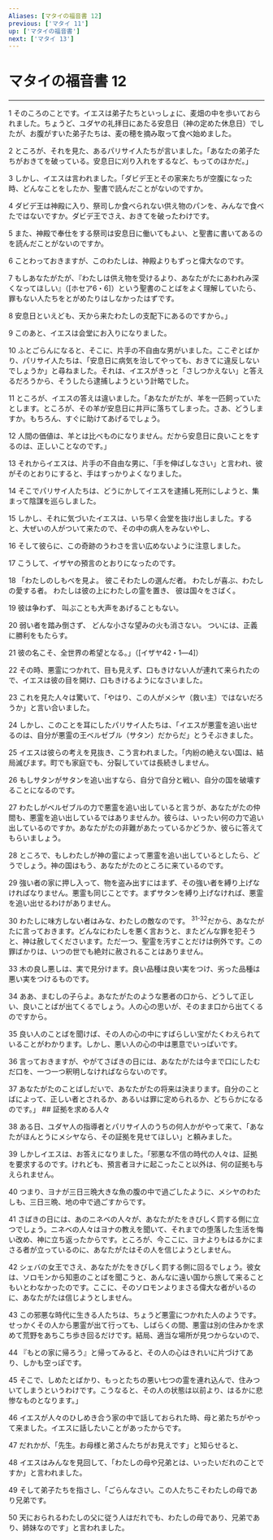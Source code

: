 ```yaml
---
Aliases: [マタイの福音書 12]
previous: ['マタイ 11']
up: ['マタイの福音書']
next: ['マタイ 13']
---
```

# マタイの福音書 12

***




1 
そのころのことです。イエスは弟子たちといっしょに、麦畑の中を歩いておられました。ちょうど、ユダヤの礼拝日にあたる安息日（神の定めた休息日）でしたが、お腹がすいた弟子たちは、麦の穂を摘み取って食べ始めました。 



2 
ところが、それを見た、あるパリサイ人たちが言いました。「あなたの弟子たちがおきてを破っている。安息日に刈り入れをするなど、もってのほかだ。」 



3 
しかし、イエスは言われました。「ダビデ王とその家来たちが空腹になった時、どんなことをしたか、聖書で読んだことがないのですか。 



4 
ダビデ王は神殿に入り、祭司しか食べられない供え物のパンを、みんなで食べたではないですか。ダビデ王でさえ、おきてを破ったわけです。 



5 
また、神殿で奉仕をする祭司は安息日に働いてもよい、と聖書に書いてあるのを読んだことがないのですか。 



6 
ことわっておきますが、このわたしは、神殿よりもずっと偉大なのです。 



7 
もしあなたがたが、『わたしは供え物を受けるより、あなたがたにあわれみ深くなってほしい』（[ホセア6・6]）という聖書のことばをよく理解していたら、罪もない人たちをとがめたりはしなかったはずです。 



8 
安息日といえども、天から来たわたしの支配下にあるのですから。」 



9 
このあと、イエスは会堂にお入りになりました。 



10 
ふとごらんになると、そこに、片手の不自由な男がいました。ここぞとばかり、パリサイ人たちは、「安息日に病気を治してやっても、おきてに違反しないでしょうか」と尋ねました。それは、イエスがきっと「さしつかえない」と答えるだろうから、そうしたら逮捕しようという計略でした。 



11 
ところが、イエスの答えは違いました。「あなたがたが、羊を一匹飼っていたとします。ところが、その羊が安息日に井戸に落ちてしまった。さあ、どうしますか。もちろん、すぐに助けてあげるでしょう。 



12 
人間の価値は、羊とは比べものになりません。だから安息日に良いことをするのは、正しいことなのです。」 



13 
それからイエスは、片手の不自由な男に、「手を伸ばしなさい」と言われ、彼がそのとおりにすると、手はすっかりよくなりました。 



14 
そこでパリサイ人たちは、どうにかしてイエスを逮捕し死刑にしようと、集まって陰謀を巡らしました。 



15 
しかし、それに気づいたイエスは、いち早く会堂を抜け出しました。すると、大ぜいの人がついて来たので、その中の病人をみないやし、 



16 
そして彼らに、この奇跡のうわさを言い広めないように注意しました。 



17 
こうして、イザヤの預言のとおりになったのです。 



18 
「わたしのしもべを見よ。 彼こそわたしの選んだ者。 わたしが喜ぶ、わたしの愛する者。 わたしは彼の上にわたしの霊を置き、 彼は国々をさばく。 



19 
彼は争わず、 叫ぶことも大声をあげることもない。 



20 
弱い者を踏み倒さず、 どんな小さな望みの火も消さない。 ついには、正義に勝利をもたらす。 



21 
彼の名こそ、全世界の希望となる。」（[イザヤ42・1―4]） 



22 
その時、悪霊につかれて、目も見えず、口もきけない人が連れて来られたので、イエスは彼の目を開け、口もきけるようになさいました。 



23 
これを見た人々は驚いて、「やはり、この人がメシヤ（救い主）ではないだろうか」と言い合いました。 



24 
しかし、このことを耳にしたパリサイ人たちは、「イエスが悪霊を追い出せるのは、自分が悪霊の王ベルゼブル（サタン）だからだ」とうそぶきました。 



25 
イエスは彼らの考えを見抜き、こう言われました。「内紛の絶えない国は、結局滅びます。町でも家庭でも、分裂していては長続きしません。 



26 
もしサタンがサタンを追い出すなら、自分で自分と戦い、自分の国を破壊することになるのです。 



27 
わたしがベルゼブルの力で悪霊を追い出していると言うが、あなたがたの仲間も、悪霊を追い出しているではありませんか。彼らは、いったい何の力で追い出しているのですか。あなたがたの非難があたっているかどうか、彼らに答えてもらいましょう。 



28 
ところで、もしわたしが神の霊によって悪霊を追い出しているとしたら、どうでしょう。神の国はもう、あなたがたのところに来ているのです。 



29 
強い者の家に押し入って、物を盗み出すにはまず、その強い者を縛り上げなければなりません。悪霊も同じことです。まずサタンを縛り上げなければ、悪霊を追い出せるわけがありません。 



30 
わたしに味方しない者はみな、わたしの敵なのです。 <sup class="versenum">31-32</sup>だから、あなたがたに言っておきます。どんなにわたしを悪く言おうと、またどんな罪を犯そうと、神は赦してくださいます。ただ一つ、聖霊を汚すことだけは例外です。この罪ばかりは、いつの世でも絶対に赦されることはありません。 



33 
木の良し悪しは、実で見分けます。良い品種は良い実をつけ、劣った品種は悪い実をつけるものです。 



34 
ああ、まむしの子らよ。あなたがたのような悪者の口から、どうして正しい、良いことばが出てくるでしょう。人の心の思いが、そのまま口から出てくるのですから。 



35 
良い人のことばを聞けば、その人の心の中にすばらしい宝がたくわえられていることがわかります。しかし、悪い人の心の中は悪意でいっぱいです。 



36 
言っておきますが、やがてさばきの日には、あなたがたは今まで口にしたむだ口を、一つ一つ釈明しなければならないのです。 



37 
あなたがたのことばしだいで、あなたがたの将来は決まります。自分のことばによって、正しい者とされるか、あるいは罪に定められるか、どちらかになるのです。」 ## 証拠を求める人々 



38 
ある日、ユダヤ人の指導者とパリサイ人のうちの何人かがやって来て、「あなたがほんとうにメシヤなら、その証拠を見せてほしい」と頼みました。 



39 
しかしイエスは、お答えになりました。「邪悪な不信の時代の人々は、証拠を要求するのです。けれども、預言者ヨナに起こったこと以外は、何の証拠も与えられません。 



40 
つまり、ヨナが三日三晩大きな魚の腹の中で過ごしたように、メシヤのわたしも、三日三晩、地の中で過ごすからです。 



41 
さばきの日には、あのニネベの人々が、あなたがたをきびしく罰する側に立つでしょう。ニネベの人々はヨナの教えを聞いて、それまでの堕落した生活を悔い改め、神に立ち返ったからです。ところが、今ここに、ヨナよりもはるかにまさる者が立っているのに、あなたがたはその人を信じようとしません。 



42 
シェバの女王でさえ、あなたがたをきびしく罰する側に回るでしょう。彼女は、ソロモンから知恵のことばを聞こうと、あんなに遠い国から旅して来ることもいとわなかったのです。ここに、そのソロモンよりまさる偉大な者がいるのに、あなたがたは信じようとしません。 



43 
この邪悪な時代に生きる人たちは、ちょうど悪霊につかれた人のようです。せっかくその人から悪霊が出て行っても、しばらくの間、悪霊は別の住みかを求めて荒野をあちこち歩き回るだけです。結局、適当な場所が見つからないので、 



44 
『もとの家に帰ろう』と帰ってみると、その人の心はきれいに片づけてあり、しかも空っぽです。 



45 
そこで、しめたとばかり、もっとたちの悪い七つの霊を連れ込んで、住みついてしまうというわけです。こうなると、その人の状態は以前より、はるかに悲惨なものとなります。」 



46 
イエスが人々のひしめき合う家の中で話しておられた時、母と弟たちがやって来ました。イエスに話したいことがあったからです。 



47 
だれかが、「先生。お母様と弟さんたちがお見えです」と知らせると、 



48 
イエスはみんなを見回して、「わたしの母や兄弟とは、いったいだれのことですか」と言われました。 



49 
そして弟子たちを指さし、「ごらんなさい。この人たちこそわたしの母であり兄弟です。 



50 
天におられるわたしの父に従う人はだれでも、わたしの母であり、兄弟であり、姉妹なのです」と言われました。
